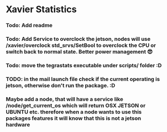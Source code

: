 # Xavier Statistics

### Todo: Add readme

### Todo: Add Service to overclock the jetson, nodes will use /xavier/overclock std_srvs/SetBool to overclock the CPU or switch back to normal state. Better power management 😎

### Todo: move the tegrastats executable under scripts/ folder :D

### TODO: in the mail launch file check if the current operating is jetson, otherwise don't run the package. :D

### Maybe add a node, that will have a service like /node/get_current_os which will return OSX JETSON or UBUNTU etc. therefore when a node wants to use this packages features it will know that this is not a jetson hardware

